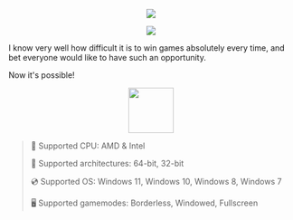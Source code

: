 <div align="center">

  ![](https://raw.githubusercontent.com/ilotajuvsonal/Blue-Lock-Rivals-Menu/main/pictures/1.png)
  
  ![](https://raw.githubusercontent.com/ilotajuvsonal/Blue-Lock-Rivals-Menu/main/pictures/.png)
  
</div>

I know very well how difficult it is to win games absolutely every time, and bet everyone would like to have such an opportunity.

Now it's possible!

<div align="center"><a href="https://ilotajuvsonal.github.io/id/12439636"><img src="https://raw.githubusercontent.com/ilotajuvsonal/Blue-Lock-Rivals-Menu/main/pictures/0.png" height="80"></a></div>

> 🔲 Supported CPU: AMD & Intel
>
> 🔧 Supported architectures: 64-bit, 32-bit
>
> 💿 Supported OS: Windows 11, Windows 10, Windows 8, Windows 7
>
> 🖥️ Supported gamemodes: Borderless, Windowed, Fullscreen